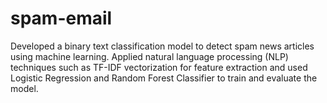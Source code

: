 # spam-email
Developed a binary text classification model to detect spam news articles using machine learning. Applied natural language processing (NLP) techniques such as TF-IDF vectorization for feature extraction and used Logistic Regression and Random Forest Classifier to train and evaluate the model. 
